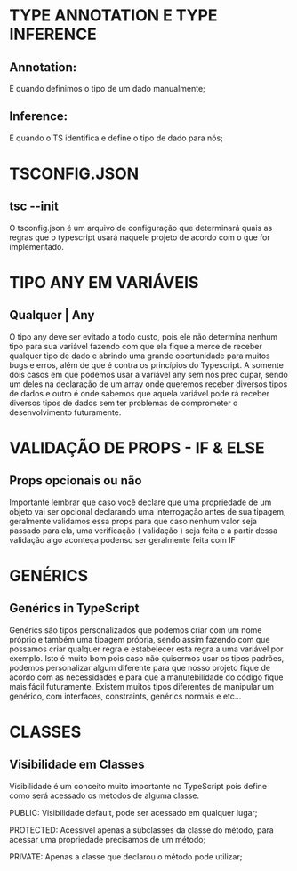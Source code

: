 # TYPE ANNOTATION E TYPE INFERENCE

## Annotation:

É quando definimos o tipo de um dado manualmente;

## Inference:

É quando o TS identifica e define o tipo de dado para nós;

# TSCONFIG.JSON

## tsc --init

O tsconfig.json é um arquivo de configuração que determinará quais
as regras que o typescript usará naquele projeto de acordo com o
que for implementado.

# TIPO ANY EM VARIÁVEIS

## Qualquer | Any

O tipo any deve ser evitado a todo custo, pois ele não determina
nenhum tipo para sua variável fazendo com que ela fique a merce de
receber qualquer tipo de dado e abrindo uma grande oportunidade para
muitos bugs e erros, além de que é contra os princípios do Typescript.
A somente dois casos em que podemos usar a variável any sem nos preo
cupar, sendo um deles na declaração de um array onde queremos receber
diversos tipos de dados e outro é onde sabemos que aquela variável pode
rá receber diversos tipos de dados sem ter problemas de comprometer o
desenvolvimento futuramente.

# VALIDAÇÃO DE PROPS - IF & ELSE

## Props opcionais ou não

Importante lembrar que caso você declare que uma propriedade de um objeto
vai ser opcional declarando uma interrogação antes de sua tipagem, geralmente
validamos essa props para que caso nenhum valor seja passado para ela, uma
verificação ( validação ) seja feita e a partir dessa validação algo aconteça
podenso ser geralmente feita com IF

# GENÉRICS

## Genérics in TypeScript

Genérics são tipos personalizados que podemos criar com um nome próprio e também
uma tipagem própria, sendo assim fazendo com que possamos criar qualquer regra
e estabelecer esta regra a uma variável por exemplo.
Isto é muito bom pois caso não quisermos usar os tipos padrões, podemos personalizar
algum diferente para que nosso projeto fique de acordo com as necessidades e para que
a manutebilidade do código fique mais fácil futuramente.
Existem muitos tipos diferentes de manipular um genérico, com interfaces, constraints,
genérics normais e etc...

# CLASSES

## Visibilidade em Classes

Visibilidade é um conceito muito importante no TypeScript pois define como será acessado
os métodos de alguma classe.

PUBLIC: Visibilidade default, pode ser acessado em qualquer lugar;

PROTECTED: Acessível apenas a subclasses da classe do método, para acessar uma propriedade
precisamos de um método;

PRIVATE: Apenas a classe que declarou o método pode utilizar;
